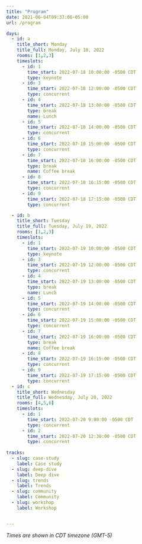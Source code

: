 ```yaml
---
title: "Program"
date: 2021-06-04T09:37:06-05:00
url: /program

days: 
  - id: a
    title_short: Monday
    title_full: Monday, July 18, 2022
    rooms: [1,2,3]
    timeslots: 
      - id: 1
        time_start: 2022-07-18 10:00:00 -0500 CDT
        type: keynote
      - id: 3
        time_start: 2022-07-18 12:00:00 -0500 CDT
        type: concurrent
      - id: 4
        time_start: 2022-07-18 13:00:00 -0500 CDT
        type: break
        name: Lunch
      - id: 5
        time_start: 2022-07-18 14:00:00 -0500 CDT
        type: concurrent
      - id: 6
        time_start: 2022-07-18 15:00:00 -0500 CDT
        type: concurrent
      - id: 7
        time_start: 2022-07-18 16:00:00 -0500 CDT
        type: break
        name: Coffee break
      - id: 8
        time_start: 2022-07-18 16:15:00 -0500 CDT
        type: concurrent
      - id: 9
        time_start: 2022-07-18 17:15:00 -0500 CDT
        type: concurrent

  - id: b
    title_short: Tuesday
    title_full: Tuesday, July 19, 2022
    rooms: [1,2,3]
    timeslots: 
      - id: 1
        time_start: 2022-07-19 10:00:00 -0500 CDT
        type: keynote
      - id: 3
        time_start: 2022-07-19 12:00:00 -0500 CDT
        type: concurrent
      - id: 4
        time_start: 2022-07-19 13:00:00 -0500 CDT
        type: break
        name: Lunch
      - id: 5
        time_start: 2022-07-19 14:00:00 -0500 CDT
        type: concurrent
      - id: 6
        time_start: 2022-07-19 15:00:00 -0500 CDT
        type: concurrent
      - id: 7
        time_start: 2022-07-19 16:00:00 -0500 CDT
        type: break
        name: Coffee break
      - id: 8
        time_start: 2022-07-19 16:15:00 -0500 CDT
        type: concurrent
      - id: 9
        time_start: 2022-07-19 17:15:00 -0500 CDT
        type: concurrent
  - id: c
    title_short: Wednesday
    title_full: Wednesday, July 20, 2022
    rooms: [4,5,6]
    timeslots: 
      - id: 1
        time_start: 2022-07-20 9:00:00 -0500 CDT
        type: concurrent
      - id: 2
        time_start: 2022-07-20 12:30:00 -0500 CDT
        type: concurrent
  
tracks:
  - slug: case-study
    label: Case study
  - slug: deep-dive
    label: Deep dive
  - slug: trends
    label: Trends
  - slug: community
    label: Community  
  - slug: workshop
    label: Workshop  


---
```


*Times are shown in CDT timezone (GMT-5)*